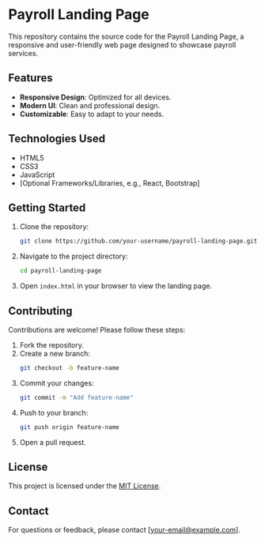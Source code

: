 # Payroll Landing Page

This repository contains the source code for the Payroll Landing Page, a responsive and user-friendly web page designed to showcase payroll services.

## Features

- **Responsive Design**: Optimized for all devices.
- **Modern UI**: Clean and professional design.
- **Customizable**: Easy to adapt to your needs.

## Technologies Used

- HTML5
- CSS3
- JavaScript
- [Optional Frameworks/Libraries, e.g., React, Bootstrap]

## Getting Started

1. Clone the repository:
    ```bash
    git clone https://github.com/your-username/payroll-landing-page.git
    ```
2. Navigate to the project directory:
    ```bash
    cd payroll-landing-page
    ```
3. Open `index.html` in your browser to view the landing page.

## Contributing

Contributions are welcome! Please follow these steps:

1. Fork the repository.
2. Create a new branch:
    ```bash
    git checkout -b feature-name
    ```
3. Commit your changes:
    ```bash
    git commit -m "Add feature-name"
    ```
4. Push to your branch:
    ```bash
    git push origin feature-name
    ```
5. Open a pull request.

## License

This project is licensed under the [MIT License](LICENSE).

## Contact

For questions or feedback, please contact [your-email@example.com].
